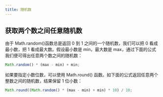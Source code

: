 ```yaml
---
title: 随机数
---
```


## 获取两个数之间任意随机数

由于 Math.random()函数总是返回 0 到 1 之间的一个随机数，我们可以把 0 看成最小数，把 1 看成最大数。假设最小数是 min，最大数是 max，通过下面的公式我们便可得出任意两个数之间的随机数：

```js
Math.random() * (max - min) + min;
```

如果要指定小数位数，可以使用 Math.round() 函数。如下面的公式返回任意两个整数之间的随机数，结果保留 1 位小数：

```js
Math.round((Math.random() * (max - min) + min) * 10) / 10;
```
